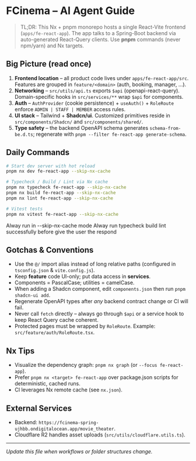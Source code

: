 # FCinema – AI Agent Guide

> TL;DR: This Nx + pnpm monorepo hosts a single React-Vite frontend (`apps/fe-react-app`). The app talks to a Spring-Boot backend via auto-generated React-Query clients. Use **pnpm** commands (never npm/yarn) and Nx targets.

## Big Picture (read once)

1. **Frontend location** – all product code lives under `apps/fe-react-app/src`. Features are grouped in `feature/<domain>` (auth, booking, manager, …).
2. **Networking** – `src/utils/api.ts` exports `$api` (openapi-react-query). Domain-specific hooks in `src/services/**` wrap `$api` for components.
3. **Auth** – `AuthProvider` (cookie persistence) + `useAuth()` + `RoleRoute` enforce `ADMIN | STAFF | MEMBER` access rules.
4. **UI stack** – Tailwind + **Shadcn/ui**. Customized primitives reside in `src/components/Shadcn/` and `src/components/shared/`.
5. **Type safety** – the backend OpenAPI schema generates `schema-from-be.d.ts`; regenerate with `pnpm --filter fe-react-app generate-schema`.

## Daily Commands

```bash
# Start dev server with hot reload
pnpm nx dev fe-react-app --skip-nx-cache

# Typecheck / Build / Lint via Nx cache
pnpm nx typecheck fe-react-app --skip-nx-cache
pnpm nx build fe-react-app --skip-nx-cache
pnpm nx lint fe-react-app --skip-nx-cache

# Vitest tests
pnpm nx vitest fe-react-app --skip-nx-cache
```

Alway run in --skip-nx-cache mode
Alway run typecheck build lint successfully before give the user the respond

## Gotchas & Conventions

- Use the `@/` import alias instead of long relative paths (configured in `tsconfig.json` & `vite.config.js`).
- Keep **feature** code UI-only; put data access in **services**.
- Components = PascalCase; utilities = camelCase.
- When adding a Shadcn component, edit `components.json` then run `pnpm shadcn-ui add`.
- Regenerate OpenAPI types after _any_ backend contract change or CI will fail.
- Never call `fetch` directly – always go through `$api` or a service hook to keep React Query cache coherent.
- Protected pages must be wrapped by `RoleRoute`. Example: `src/feature/auth/RoleRoute.tsx`.

## Nx Tips

- Visualize the dependency graph: `pnpm nx graph` (or `--focus fe-react-app`).
- Prefer `pnpm nx <target> fe-react-app` over package.json scripts for deterministic, cached runs.
- CI leverages Nx remote cache (see `nx.json`).

## External Services

- Backend: `https://fcinema-spring-ujhbb.ondigitalocean.app/movie_theater`.
- Cloudflare R2 handles asset uploads (`src/utils/cloudflare.utils.ts`).

---

_Update this file when workflows or folder structures change._
